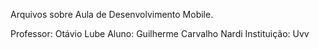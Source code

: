 Arquivos sobre Aula de Desenvolvimento Mobile.

Professor:               Otávio Lube
Aluno:                   Guilherme Carvalho Nardi
Instituição:             Uvv 

